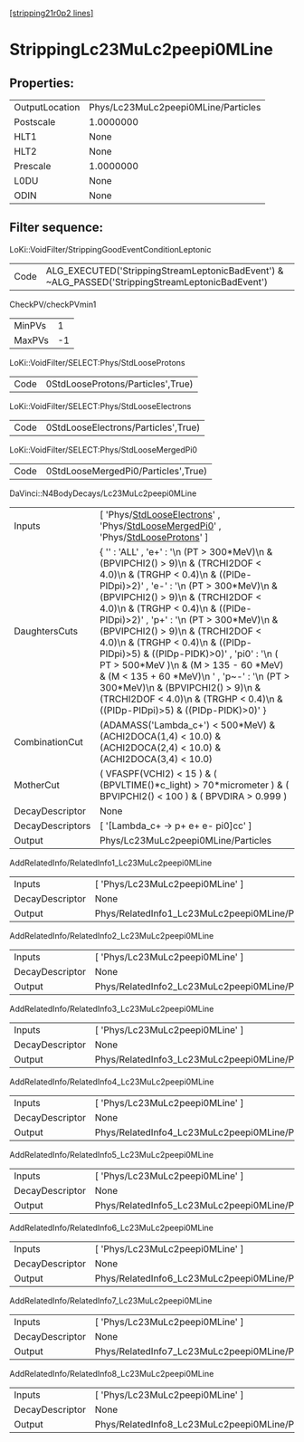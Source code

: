 [[stripping21r0p2 lines]](./stripping21r0p2-index)

# StrippingLc23MuLc2peepi0MLine

## Properties:

|                |                                     |
|----------------|-------------------------------------|
| OutputLocation | Phys/Lc23MuLc2peepi0MLine/Particles |
| Postscale      | 1.0000000                           |
| HLT1           | None                                |
| HLT2           | None                                |
| Prescale       | 1.0000000                           |
| L0DU           | None                                |
| ODIN           | None                                |

## Filter sequence:

LoKi::VoidFilter/StrippingGoodEventConditionLeptonic

|      |                                                                                                  |
|------|--------------------------------------------------------------------------------------------------|
| Code | ALG_EXECUTED('StrippingStreamLeptonicBadEvent') & ~ALG_PASSED('StrippingStreamLeptonicBadEvent') |

CheckPV/checkPVmin1

|        |     |
|--------|-----|
| MinPVs | 1   |
| MaxPVs | -1  |

LoKi::VoidFilter/SELECT:Phys/StdLooseProtons

|      |                                   |
|------|-----------------------------------|
| Code | 0StdLooseProtons/Particles',True) |

LoKi::VoidFilter/SELECT:Phys/StdLooseElectrons

|      |                                     |
|------|-------------------------------------|
| Code | 0StdLooseElectrons/Particles',True) |

LoKi::VoidFilter/SELECT:Phys/StdLooseMergedPi0

|      |                                     |
|------|-------------------------------------|
| Code | 0StdLooseMergedPi0/Particles',True) |

DaVinci::N4BodyDecays/Lc23MuLc2peepi0MLine

|                  |                                                                                                                                                                                                                                                                                                                                                                                                                                                                                                                                                                                                                                      |
|------------------|--------------------------------------------------------------------------------------------------------------------------------------------------------------------------------------------------------------------------------------------------------------------------------------------------------------------------------------------------------------------------------------------------------------------------------------------------------------------------------------------------------------------------------------------------------------------------------------------------------------------------------------|
| Inputs           | [ 'Phys/[StdLooseElectrons](./stripping21r0p2-commonparticles-stdlooseelectrons)' , 'Phys/[StdLooseMergedPi0](./stripping21r0p2-commonparticles-stdloosemergedpi0)' , 'Phys/[StdLooseProtons](./stripping21r0p2-commonparticles-stdlooseprotons)' ]                                                                                                                                                                                                                                                                                                                                                                                |
| DaughtersCuts    | { '' : 'ALL' , 'e+' : '\n (PT \> 300\*MeV)\n & (BPVIPCHI2() \> 9)\n & (TRCHI2DOF \< 4.0)\n & (TRGHP \< 0.4)\n & ((PIDe-PIDpi)\>2)' , 'e-' : '\n (PT \> 300\*MeV)\n & (BPVIPCHI2() \> 9)\n & (TRCHI2DOF \< 4.0)\n & (TRGHP \< 0.4)\n & ((PIDe-PIDpi)\>2)' , 'p+' : '\n (PT \> 300\*MeV)\n & (BPVIPCHI2() \> 9)\n & (TRCHI2DOF \< 4.0)\n & (TRGHP \< 0.4)\n & ((PIDp-PIDpi)\>5) & ((PIDp-PIDK)\>0)' , 'pi0' : '\n ( PT \> 500\*MeV )\n & (M \> 135 - 60 \*MeV) & (M \< 135 + 60 \*MeV)\n ' , 'p~-' : '\n (PT \> 300\*MeV)\n & (BPVIPCHI2() \> 9)\n & (TRCHI2DOF \< 4.0)\n & (TRGHP \< 0.4)\n & ((PIDp-PIDpi)\>5) & ((PIDp-PIDK)\>0)' } |
| CombinationCut   | (ADAMASS('Lambda_c+') \< 500\*MeV) & (ACHI2DOCA(1,4) \< 10.0) & (ACHI2DOCA(2,4) \< 10.0) & (ACHI2DOCA(3,4) \< 10.0)                                                                                                                                                                                                                                                                                                                                                                                                                                                                                                                  |
| MotherCut        | ( VFASPF(VCHI2) \< 15 ) & ( (BPVLTIME()\*c_light) \> 70\*micrometer ) & ( BPVIPCHI2() \< 100 ) & ( BPVDIRA \> 0.999 )                                                                                                                                                                                                                                                                                                                                                                                                                                                                                                                |
| DecayDescriptor  | None                                                                                                                                                                                                                                                                                                                                                                                                                                                                                                                                                                                                                                 |
| DecayDescriptors | [ '[Lambda_c+ -\> p+ e+ e- pi0]cc' ]                                                                                                                                                                                                                                                                                                                                                                                                                                                                                                                                                                                             |
| Output           | Phys/Lc23MuLc2peepi0MLine/Particles                                                                                                                                                                                                                                                                                                                                                                                                                                                                                                                                                                                                  |

AddRelatedInfo/RelatedInfo1_Lc23MuLc2peepi0MLine

|                 |                                                  |
|-----------------|--------------------------------------------------|
| Inputs          | [ 'Phys/Lc23MuLc2peepi0MLine' ]                |
| DecayDescriptor | None                                             |
| Output          | Phys/RelatedInfo1_Lc23MuLc2peepi0MLine/Particles |

AddRelatedInfo/RelatedInfo2_Lc23MuLc2peepi0MLine

|                 |                                                  |
|-----------------|--------------------------------------------------|
| Inputs          | [ 'Phys/Lc23MuLc2peepi0MLine' ]                |
| DecayDescriptor | None                                             |
| Output          | Phys/RelatedInfo2_Lc23MuLc2peepi0MLine/Particles |

AddRelatedInfo/RelatedInfo3_Lc23MuLc2peepi0MLine

|                 |                                                  |
|-----------------|--------------------------------------------------|
| Inputs          | [ 'Phys/Lc23MuLc2peepi0MLine' ]                |
| DecayDescriptor | None                                             |
| Output          | Phys/RelatedInfo3_Lc23MuLc2peepi0MLine/Particles |

AddRelatedInfo/RelatedInfo4_Lc23MuLc2peepi0MLine

|                 |                                                  |
|-----------------|--------------------------------------------------|
| Inputs          | [ 'Phys/Lc23MuLc2peepi0MLine' ]                |
| DecayDescriptor | None                                             |
| Output          | Phys/RelatedInfo4_Lc23MuLc2peepi0MLine/Particles |

AddRelatedInfo/RelatedInfo5_Lc23MuLc2peepi0MLine

|                 |                                                  |
|-----------------|--------------------------------------------------|
| Inputs          | [ 'Phys/Lc23MuLc2peepi0MLine' ]                |
| DecayDescriptor | None                                             |
| Output          | Phys/RelatedInfo5_Lc23MuLc2peepi0MLine/Particles |

AddRelatedInfo/RelatedInfo6_Lc23MuLc2peepi0MLine

|                 |                                                  |
|-----------------|--------------------------------------------------|
| Inputs          | [ 'Phys/Lc23MuLc2peepi0MLine' ]                |
| DecayDescriptor | None                                             |
| Output          | Phys/RelatedInfo6_Lc23MuLc2peepi0MLine/Particles |

AddRelatedInfo/RelatedInfo7_Lc23MuLc2peepi0MLine

|                 |                                                  |
|-----------------|--------------------------------------------------|
| Inputs          | [ 'Phys/Lc23MuLc2peepi0MLine' ]                |
| DecayDescriptor | None                                             |
| Output          | Phys/RelatedInfo7_Lc23MuLc2peepi0MLine/Particles |

AddRelatedInfo/RelatedInfo8_Lc23MuLc2peepi0MLine

|                 |                                                  |
|-----------------|--------------------------------------------------|
| Inputs          | [ 'Phys/Lc23MuLc2peepi0MLine' ]                |
| DecayDescriptor | None                                             |
| Output          | Phys/RelatedInfo8_Lc23MuLc2peepi0MLine/Particles |
